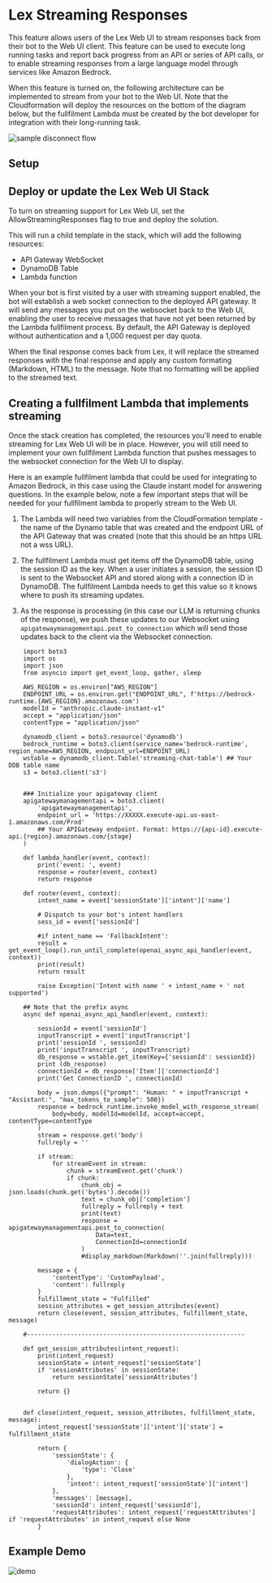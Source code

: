 # Lex Streaming Responses

This feature allows users of the Lex Web UI to stream responses back from their bot to the Web UI client. This feature
can be used to execute long running tasks and report back progress from an API or series of API calls, or to enable
streaming responses from a large language model through services like Amazon Bedrock.

When this feature is turned on, the following architecture can be implemented to stream from your bot to the Web UI.
Note that the Cloudformation will deploy the resources on the bottom of the diagram below, but the fullfilment Lambda
must be created by the bot developer for integration with their long-running task.

![sample disconnect flow](./img/Lex-Streaming-Architecture.png)

## Setup

## Deploy or update the Lex Web UI Stack

To turn on streaming support for Lex Web UI, set the AllowStreamingResponses flag to true and deploy the solution.

This will run a child template in the stack, which will add the following resources:
- API Gateway WebSocket
- DynamoDB Table
- Lambda function

When your bot is first visited by a user with streaming support enabled, the bot will establish a web socket connection to the deployed API gateway. It will send any messages you put on the websocket back to the Web UI, enabling the user to receive messages that have not yet been returned by the Lambda fullfilment process. By default, the API Gateway is deployed without authentication and a 1,000 request per day quota.

When the final response comes back from Lex, it will replace the streamed responses with the final response and apply any custom formating (Markdown, HTML) to the message. Note that no formatting will be applied to the streamed text.

## Creating a fullfilment Lambda that implements streaming

Once the stack creation has completed, the resources you'll need to enable streaming for Lex Web UI will be in place. However, you will still need to implement your own fullfilment Lambda function that pushes messages to the websocket connection for the Web UI to display.

Here is an example fullfilment lambda that could be used for integrating to Amazon Bedrock, in this case using the Claude instant model for answering questions. In the example below, note a few important steps that will be needed for your fullfilment lambda to properly stream to the Web UI.

1. The Lambda will need two variables from the CloudFormation template - the name of the Dynamo table that was created and the endpoint URL of the API Gateway that was created (note that this should be an https URL not a wss URL).

2. The fullfilment Lambda must get items off the DynamoDB table, using the session ID as the key. When a user initiates a session, the session ID is sent to the Websocket API and stored along with a connection ID in DynamoDB. The fullfilment Lambda needs to get this value so it knows where to push its streaming updates.

3. As the response is processing (in this case our LLM is returning chunks of the response), we push these updates to our Websocket using ```apigatewaymanagementapi.post_to_connection``` which will send those updates back to the client via the Websocket connection.

```
    import boto3
    import os
    import json
    from asyncio import get_event_loop, gather, sleep

    AWS_REGION = os.environ["AWS_REGION"]
    ENDPOINT_URL = os.environ.get("ENDPOINT_URL", f'https://bedrock-runtime.{AWS_REGION}.amazonaws.com')
    modelId = "anthropic.claude-instant-v1" 
    accept = "application/json"
    contentType = "application/json"

    dynamodb_client = boto3.resource('dynamodb')
    bedrock_runtime = boto3.client(service_name='bedrock-runtime', region_name=AWS_REGION, endpoint_url=ENDPOINT_URL)
    wstable = dynamodb_client.Table('streaming-chat-table') ## Your DDB table name
    s3 = boto3.client('s3')


    ### Initialize your apigateway client
    apigatewaymanagementapi = boto3.client(
        'apigatewaymanagementapi', 
        endpoint_url = 'https://XXXXX.execute-api.us-east-1.amazonaws.com/Prod' 
        ## Your APIGateway endpoint. Format: https://{api-id}.execute-api.{region}.amazonaws.com/{stage}
    )

    def lambda_handler(event, context):
        print('event: ', event)
        response = router(event, context)
        return response   

    def router(event, context):
        intent_name = event['sessionState']['intent']['name']

        # Dispatch to your bot's intent handlers
        sess_id = event['sessionId']

        #if intent_name == 'FallbackIntent':
        result = get_event_loop().run_until_complete(openai_async_api_handler(event, context))
        print(result)
        return result        
        
        raise Exception('Intent with name ' + intent_name + ' not supported')
        
    ## Note that the prefix async
    async def openai_async_api_handler(event, context):
        
        sessionId = event['sessionId']
        inputTranscript = event['inputTranscript']
        print('sessionId ', sessionId)
        print('inputTranscript ', inputTranscript)
        db_response = wstable.get_item(Key={'sessionId': sessionId})
        print (db_response)
        connectionId = db_response['Item']['connectionId']
        print('Get ConnectionID ', connectionId)
        
        body = json.dumps({"prompt": "Human: " + inputTranscript + "Assistant:", "max_tokens_to_sample": 500})
        response = bedrock_runtime.invoke_model_with_response_stream(
            body=body, modelId=modelId, accept=accept, contentType=contentType
        )
        stream = response.get('body')
        fullreply = ''
        
        if stream:
            for streamEvent in stream:
                chunk = streamEvent.get('chunk')
                if chunk:
                    chunk_obj = json.loads(chunk.get('bytes').decode())
                    text = chunk_obj['completion']
                    fullreply = fullreply + text
                    print(text)
                    response = apigatewaymanagementapi.post_to_connection(
                        Data=text,
                        ConnectionId=connectionId
                    )
                    #display_markdown(Markdown(''.join(fullreply)))

        message = {
            'contentType': 'CustomPayload',
            'content': fullreply
        }
        fulfillment_state = "Fulfilled"
        session_attributes = get_session_attributes(event)
        return close(event, session_attributes, fulfillment_state, message)

    #------------------------------------------------------------

    def get_session_attributes(intent_request):
        print(intent_request)
        sessionState = intent_request['sessionState']
        if 'sessionAttributes' in sessionState:
            return sessionState['sessionAttributes']

        return {}


    def close(intent_request, session_attributes, fulfillment_state, message):
        intent_request['sessionState']['intent']['state'] = fulfillment_state

        return {
            'sessionState': {
                'dialogAction': {
                    'type': 'Close'
                },
                'intent': intent_request['sessionState']['intent']
            },
            'messages': [message],
            'sessionId': intent_request['sessionId'],
            'requestAttributes': intent_request['requestAttributes'] if 'requestAttributes' in intent_request else None
        }
```

## Example Demo

![demo](./img/lex-streaming-demo-2.gif)
